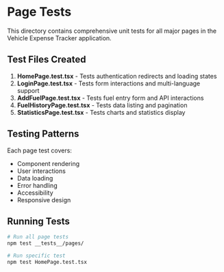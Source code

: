 # Page Tests

This directory contains comprehensive unit tests for all major pages in the Vehicle Expense Tracker application.

## Test Files Created

1. **HomePage.test.tsx** - Tests authentication redirects and loading states
2. **LoginPage.test.tsx** - Tests form interactions and multi-language support  
3. **AddFuelPage.test.tsx** - Tests fuel entry form and API interactions
4. **FuelHistoryPage.test.tsx** - Tests data listing and pagination
5. **StatisticsPage.test.tsx** - Tests charts and statistics display

## Testing Patterns

Each page test covers:
- Component rendering
- User interactions
- Data loading
- Error handling
- Accessibility
- Responsive design

## Running Tests

```bash
# Run all page tests
npm test __tests__/pages/

# Run specific test
npm test HomePage.test.tsx
```